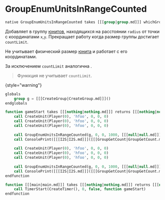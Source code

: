 # GroupEnumUnitsInRangeCounted

```sql
native GroupEnumUnitsInRangeCounted takes [[[group|group.md]]] whichGroup, [[[real|real.md]]] x, [[[real|real.md]]] y, [[[real|real.md]]] radius, [[[boolexpr|boolexpr.md]]] filter, [[[integer|integer.md]]] countLimit returns [[[nothing|nothing.md]]]
```

Добавляет в группу [юнитов](unit.md), находящихся на расстоянии `radius` от точки с координатами `x`,`y`.
Прекращает работу когда размер группы достигает `countLimit`.

Не учитывает физический размер [юнита](unit.md) и работает с его координатами.

За исключением `countLimit` аналогична [](GroupEnumUnitsInRange.md).

> Функкция не учитывает `countLimit`.
>
{style="warning"}

```sql
globals
    group g = [[[CreateGroup|CreateGroup.md]]]()
endglobals

function gameStart takes [[[nothing|nothing.md]]] returns [[[nothing|nothing.md]]]
    call CreateUnit(Player(0), 'hfoo', 0, 0, 0)
    call CreateUnit(Player(0), 'hfoo', 0, 0, 0)
    call CreateUnit(Player(0), 'hfoo', 0, 0, 0)
    
    call GroupEnumUnitsInRangeCounted(g, 0, 0, 1000, [[[null|null.md]]], 1)
    call ConsolePrint([[[I2S|I2S.md]]]([[[GroupGetCount|GroupGetCount.md]]](g))) // 3
   
    call CreateUnit(Player(0), 'hfoo', 0, 0, 0)
    call CreateUnit(Player(0), 'hfoo', 0, 0, 0)
    call CreateUnit(Player(0), 'hfoo', 0, 0, 0)
   
    call GroupEnumUnitsInRangeCounted(g, 0, 0, 1000, [[[null|null.md]]], 1)
    call ConsolePrint([[[I2S|I2S.md]]]([[[GroupGetCount|GroupGetCount.md]]](g))) // 6
endfunction

function [[[main|main.md]]] takes [[[nothing|nothing.md]]] returns [[[nothing|nothing.md]]]
    call TimerStart(CreateTimer(), 0, false, function gameStart)
endfunction
```